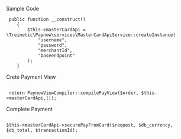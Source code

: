 Sample Code

```
 public function __construct()
    {
        $this->masterCardApi = \Treinetic\Paynow\services\MasterCardApiService::createInstance(
            "username",
            "password",
            "merchantId",
            "baseendpoint"
        );
    }
```

Crete Payment View

```

 return PaynowViewCompiler::compilePayView($order, $this->masterCardApi,[]);

```


Complete Payment

```

$this->masterCardApi->securePayFromCard($request, $db_currency, $db_total, $transactionId);

```